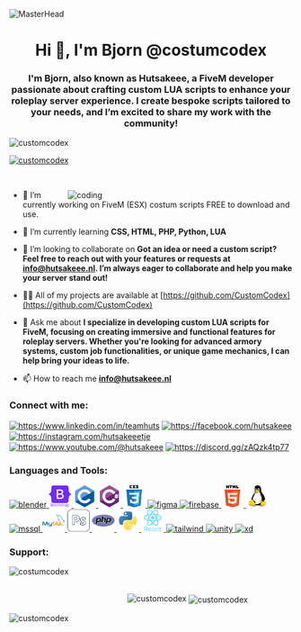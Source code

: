 ![MasterHead](https://webbylab.com/wp-content/uploads/2023/01/banner.png)<h1 align="center">Hi 👋, I'm Bjorn @costumcodex</h1>
<h3 align="center">I'm Bjorn, also known as Hutsakeee, a FiveM developer passionate about crafting custom LUA scripts to enhance your roleplay server experience. I create bespoke scripts tailored to your needs, and I’m excited to share my work with the community!</h3>

<p align="left"> <img src="https://komarev.com/ghpvc/?username=customcodex&label=Profile%20views&color=0e75b6&style=flat" alt="customcodex" /> </p>

<p align="left"> <a href="https://github.com/ryo-ma/github-profile-trophy"><img src="https://github-profile-trophy.vercel.app/?username=customcodex" alt="customcodex" /></a> </p>

<p align="left"> <a href="https://twitter.com/" target="blank"><img src="https://img.shields.io/twitter/follow/?logo=twitter&style=for-the-badge" alt="" /></a> </p>

<img align="right" alt="coding" width="400" src="https://www.shutterstock.com/image-vector/3d-programmer-male-character-vector-600nw-2265029485.jpg">

- 🔭 I’m currently working on FiveM (ESX) costum scripts FREE to download and use.

- 🌱 I’m currently learning **CSS, HTML, PHP, Python, LUA**

- 👯 I’m looking to collaborate on **Got an idea or need a custom script? Feel free to reach out with your features or requests at info@hutsakeee.nl. I’m always eager to collaborate and help you make your server stand out!**

- 👨‍💻 All of my projects are available at [https://github.com/CustomCodex](https://github.com/CustomCodex)

- 💬 Ask me about **I specialize in developing custom LUA scripts for FiveM, focusing on creating immersive and functional features for roleplay servers. Whether you're looking for advanced armory systems, custom job functionalities, or unique game mechanics, I can help bring your ideas to life.**

- 📫 How to reach me **info@hutsakeee.nl**

<h3 align="left">Connect with me:</h3>
<p align="left">
<a href="https://linkedin.com/in/https://www.linkedin.com/in/teamhuts" target="blank"><img align="center" src="https://raw.githubusercontent.com/rahuldkjain/github-profile-readme-generator/master/src/images/icons/Social/linked-in-alt.svg" alt="https://www.linkedin.com/in/teamhuts" height="30" width="40" /></a>
<a href="https://fb.com/https://facebook.com/hutsakeee" target="blank"><img align="center" src="https://raw.githubusercontent.com/rahuldkjain/github-profile-readme-generator/master/src/images/icons/Social/facebook.svg" alt="https://facebook.com/hutsakeee" height="30" width="40" /></a>
<a href="https://instagram.com/https://instagram.com/hutsakeeetje" target="blank"><img align="center" src="https://raw.githubusercontent.com/rahuldkjain/github-profile-readme-generator/master/src/images/icons/Social/instagram.svg" alt="https://instagram.com/hutsakeeetje" height="30" width="40" /></a>
<a href="https://www.youtube.com/c/https://www.youtube.com/@hutsakeee" target="blank"><img align="center" src="https://raw.githubusercontent.com/rahuldkjain/github-profile-readme-generator/master/src/images/icons/Social/youtube.svg" alt="https://www.youtube.com/@hutsakeee" height="30" width="40" /></a>
<a href="https://discord.gg/https://discord.gg/zAQzk4tp77" target="blank"><img align="center" src="https://raw.githubusercontent.com/rahuldkjain/github-profile-readme-generator/master/src/images/icons/Social/discord.svg" alt="https://discord.gg/zAQzk4tp77" height="30" width="40" /></a>
</p>

<h3 align="left">Languages and Tools:</h3>
<p align="left"> <a href="https://www.blender.org/" target="_blank" rel="noreferrer"> <img src="https://download.blender.org/branding/community/blender_community_badge_white.svg" alt="blender" width="40" height="40"/> </a> <a href="https://getbootstrap.com" target="_blank" rel="noreferrer"> <img src="https://raw.githubusercontent.com/devicons/devicon/master/icons/bootstrap/bootstrap-plain-wordmark.svg" alt="bootstrap" width="40" height="40"/> </a> <a href="https://www.cprogramming.com/" target="_blank" rel="noreferrer"> <img src="https://raw.githubusercontent.com/devicons/devicon/master/icons/c/c-original.svg" alt="c" width="40" height="40"/> </a> <a href="https://www.w3schools.com/cs/" target="_blank" rel="noreferrer"> <img src="https://raw.githubusercontent.com/devicons/devicon/master/icons/csharp/csharp-original.svg" alt="csharp" width="40" height="40"/> </a> <a href="https://www.w3schools.com/css/" target="_blank" rel="noreferrer"> <img src="https://raw.githubusercontent.com/devicons/devicon/master/icons/css3/css3-original-wordmark.svg" alt="css3" width="40" height="40"/> </a> <a href="https://www.figma.com/" target="_blank" rel="noreferrer"> <img src="https://www.vectorlogo.zone/logos/figma/figma-icon.svg" alt="figma" width="40" height="40"/> </a> <a href="https://firebase.google.com/" target="_blank" rel="noreferrer"> <img src="https://www.vectorlogo.zone/logos/firebase/firebase-icon.svg" alt="firebase" width="40" height="40"/> </a> <a href="https://www.w3.org/html/" target="_blank" rel="noreferrer"> <img src="https://raw.githubusercontent.com/devicons/devicon/master/icons/html5/html5-original-wordmark.svg" alt="html5" width="40" height="40"/> </a> <a href="https://www.linux.org/" target="_blank" rel="noreferrer"> <img src="https://raw.githubusercontent.com/devicons/devicon/master/icons/linux/linux-original.svg" alt="linux" width="40" height="40"/> </a> <a href="https://www.microsoft.com/en-us/sql-server" target="_blank" rel="noreferrer"> <img src="https://www.svgrepo.com/show/303229/microsoft-sql-server-logo.svg" alt="mssql" width="40" height="40"/> </a> <a href="https://www.mysql.com/" target="_blank" rel="noreferrer"> <img src="https://raw.githubusercontent.com/devicons/devicon/master/icons/mysql/mysql-original-wordmark.svg" alt="mysql" width="40" height="40"/> </a> <a href="https://www.photoshop.com/en" target="_blank" rel="noreferrer"> <img src="https://raw.githubusercontent.com/devicons/devicon/master/icons/photoshop/photoshop-line.svg" alt="photoshop" width="40" height="40"/> </a> <a href="https://www.php.net" target="_blank" rel="noreferrer"> <img src="https://raw.githubusercontent.com/devicons/devicon/master/icons/php/php-original.svg" alt="php" width="40" height="40"/> </a> <a href="https://www.python.org" target="_blank" rel="noreferrer"> <img src="https://raw.githubusercontent.com/devicons/devicon/master/icons/python/python-original.svg" alt="python" width="40" height="40"/> </a> <a href="https://reactjs.org/" target="_blank" rel="noreferrer"> <img src="https://raw.githubusercontent.com/devicons/devicon/master/icons/react/react-original-wordmark.svg" alt="react" width="40" height="40"/> </a> <a href="https://tailwindcss.com/" target="_blank" rel="noreferrer"> <img src="https://www.vectorlogo.zone/logos/tailwindcss/tailwindcss-icon.svg" alt="tailwind" width="40" height="40"/> </a> <a href="https://unity.com/" target="_blank" rel="noreferrer"> <img src="https://www.vectorlogo.zone/logos/unity3d/unity3d-icon.svg" alt="unity" width="40" height="40"/> </a> <a href="https://www.adobe.com/products/xd.html" target="_blank" rel="noreferrer"> <img src="https://cdn.worldvectorlogo.com/logos/adobe-xd.svg" alt="xd" width="40" height="40"/> </a> </p>

<h3 align="left">Support:</h3>
<p><a href="https://www.buymeacoffee.com/costumcodex"> <img align="left" src="https://cdn.buymeacoffee.com/buttons/v2/default-yellow.png" height="50" width="210" alt="costumcodex" /></a></p><br><br>

<p><img align="left" src="https://github-readme-stats.vercel.app/api/top-langs?username=customcodex&show_icons=true&locale=en&layout=compact" alt="customcodex" /></p>

<p>&nbsp;<img align="center" src="https://github-readme-stats.vercel.app/api?username=customcodex&show_icons=true&locale=en" alt="customcodex" /></p>

<p><img align="center" src="https://github-readme-streak-stats.herokuapp.com/?user=customcodex&" alt="customcodex" /></p>
